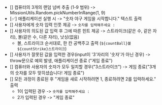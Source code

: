 - [] 컴퓨터의 3개의 랜덤 넘버 추출 (1-9 범위) -> MissionUtils.Random.pickNumberInRange(1, 9)
- [✅] 애플리케이션 실행 시 -> "숫자 야구 게임을 시작합니다." 텍스트 출력
- [] 사용자에게 숫자 입력 인풋 제공 -> `숫자를 입력해주세요 : `
- [] 사용자의 의도된 값 입력 후 그에 따른 힌트 제공 -> 스트라이크(같은 수, 같은 자리), 볼(같은 수, 다른 자리), 낫싱(없음)
  - 볼, 스트라이크 순서대로, 한 칸 공백주고 출력 (`${countBall}볼 ${countStrike}스트라이크`)
- [] 사용자가 잘못된 값을 입력한 경우(input이 '3'자리의 '숫자'가 아닌 경우) -> throw문으로 예외 발생, 애플리케이션 종료 ("게임 종료")
- [] 컴퓨터와 사용자의 숫자가 모두 일치할 경우("3스트라이크") -> 게임 종료("3개의 숫자를 모두 맞히셨습니다! 게임 종료")
- [] 모든 과정이 종료된 후 "게임을 새로 시작하려면 1, 종료하려면 2를 입력하세요." 출력
  - 1이 입력된 경우 -> `숫자를 입력해주세요 : `
  - 2가 입력된 경우 -> "게임 종료"
